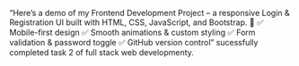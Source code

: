 “Here’s a demo of my Frontend Development Project – a responsive Login & Registration UI built with HTML, CSS, JavaScript, and Bootstrap. 🚀
✅ Mobile-first design
✅ Smooth animations & custom styling
✅ Form validation & password toggle
✅ GitHub version control”
sucessfully completed task 2 of full stack web developmenty.
